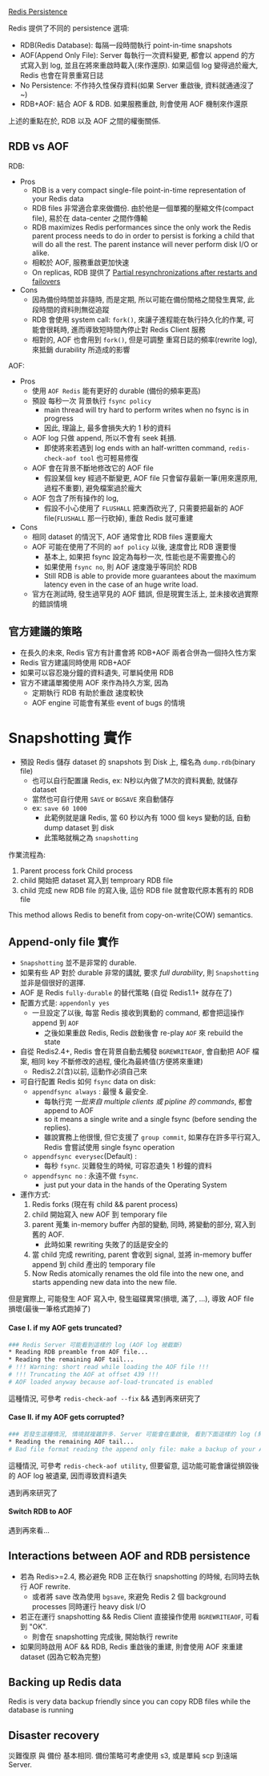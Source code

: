
[Redis Persistence](https://redis.io/topics/persistence)

Redis 提供了不同的 persistence 選項:

- RDB(Redis Database): 每隔一段時間執行 point-in-time snapshots
- AOF(Append Only File): Server 每執行一次資料變更, 都會以 append 的方式寫入到 log, 並且在將來重啟時載入(來作還原). 如果這個 log 變得過於龐大, Redis 也會在背景重寫日誌
- No Persistence: 不作持久性保存資料(如果 Server 重啟後, 資料就通通沒了~)
- RDB+AOF: 結合 AOF & RDB. 如果服務重啟, 則會使用 AOF 機制來作還原

上述的重點在於, RDB 以及 AOF 之間的權衡關係.


## RDB vs AOF

RDB:

- Pros
    - RDB is a very compact single-file point-in-time representation of your Redis data
    - RDB files 非常適合拿來做備份. 由於他是一個單獨的壓縮文件(compact file), 易於在 data-center 之間作傳輸
    - RDB maximizes Redis performances since the only work the Redis parent process needs to do in order to persist is forking a child that will do all the rest. The parent instance will never perform disk I/O or alike.
    - 相較於 AOF, 服務重啟更加快速
    - On replicas, RDB 提供了 [Partial resynchronizations after restarts and failovers](https://redis.io/topics/replication#partial-resynchronizations-after-restarts-and-failovers)
- Cons
    - 因為備份時間並非隨時, 而是定期, 所以可能在備份間格之間發生異常, 此段時間的資料則無從追蹤
    - RDB 會使用 system call: `fork()`, 來讓子進程能在執行持久化的作業, 可能會很耗時, 進而導致短時間內停止對 Redis Client 服務
    - 相對的, AOF 也會用到 `fork()`, 但是可調整 重寫日誌的頻率(rewrite log), 來抵銷 durability 所造成的影響

AOF:

- Pros
    - 使用 `AOF Redis` 能有更好的 durable (備份的頻率更高)
    - 預設 每秒一次 背景執行 `fsync policy`
        - main thread will try hard to perform writes when no fsync is in progress
        - 因此, 理論上, 最多會損失大約 1 秒的資料
    - AOF log 只做 append, 所以不會有 seek 耗損.
        - 即使將來若遇到 log ends with an half-written command, `redis-check-aof tool` 也可輕易修復
    - AOF 會在背景不斷地修改它的 AOF file
        - 假設某個 key 經過不斷變更, AOF file 只會留存最新一筆(用來還原用, 過程不重要), 避免檔案過於龐大
    - AOF 包含了所有操作的 log, 
        - 假設不小心使用了 `FLUSHALL` 把東西砍光了, 只需要把最新的 AOF file(`FLUSHALL` 那一行砍掉), 重啟 Redis 就可重建
- Cons
    - 相同 dataset 的情況下, AOF 通常會比 RDB files 還要龐大
    - AOF 可能在使用了不同的 `aof policy` 以後, 速度會比 RDB 還要慢
        - 基本上, 如果把 fsync 設定為每秒一次, 性能也是不需要擔心的
        - 如果使用 `fsync no`, 則 AOF 速度幾乎等同於 RDB
        -  Still RDB is able to provide more guarantees about the maximum latency even in the case of an huge write load.
    - 官方在測試時, 發生過罕見的 AOF 錯誤, 但是現實生活上, 並未接收過實際的錯誤情境


## 官方建議的策略

- 在長久的未來, Redis 官方有計畫會將 RDB+AOF 兩者合併為一個持久性方案
- Redis 官方建議同時使用 RDB+AOF
- 如果可以容忍幾分鐘的資料遺失, 可單純使用 RDB
- 官方不建議單獨使用 AOF 來作為持久方案, 因為
    - 定期執行 RDB 有助於重啟 速度較快
    - AOF engine 可能會有某些 event of bugs 的情境


# Snapshotting 實作

- 預設 Redis 儲存 dataset 的 snapshots 到 Disk 上, 檔名為 `dump.rdb`(binary file)
    - 也可以自行配置讓 Redis, ex: N秒以內做了M次的資料異動, 就儲存 dataset
    - 當然也可自行使用 `SAVE` or `BGSAVE` 來自動儲存
    - ex: `save 60 1000`
        - 此範例就是讓 Redis, 當 60 秒以內有 1000 個 keys 變動的話, 自動 dump dataset 到 disk
        - 此策略就稱之為 `snapshotting`

作業流程為:

1. Parent process fork Child process
2. child 開始把 dataset 寫入到 temproary RDB file
3. child 完成 new RDB file 的寫入後, 這份 RDB file 就會取代原本舊有的 RDB file

This method allows Redis to benefit from copy-on-write(COW) semantics.


## Append-only file 實作

- `Snapshotting` 並不是非常的 durable.
- 如果有些 AP 對於 durable 非常的講就, 要求 *full durability*, 則 `Snapshotting` 並非是個很好的選擇.
- AOF 是 Redis `fully-durable` 的替代策略 (自從 Redis1.1+ 就存在了)
- 配置方式是: `appendonly yes`
    - 一旦設定了以後, 每當 Redis 接收到異動的 command, 都會把這操作 append 到 `AOF`
        - 之後如果重啟 Redis, Redis 啟動後會 re-play `AOF` 來 rebuild the state
- 自從 Redis2.4+, Redis 會在背景自動去觸發 `BGREWRITEAOF`, 會自動把 AOF 檔案, 相同 key 不斷修改的過程, 優化為最終值(方便將來重建)
    - Redis2.2(含)以前, 這動作必須自己來
- 可自行配置 Redis 如何 `fsync` data on disk:
    - `appendfsync always`            : 最慢 & 最安全.
        - 每執行完 *一批來自 multiple clients 或 pipline 的 commands*, 都會 append to AOF
        - so it means a single write and a single fsync (before sending the replies).
        - 雖說實務上他很慢, 但它支援了 `group commit`, 如果存在許多平行寫入, Redis 會嘗試使用 single fsync operation
    - `appendfsync everysec`(Default) : 
        - 每秒 `fsync`. 災難發生的時候, 可容忍遺失 1 秒鐘的資料
    - `appendfsync no`                : 永遠不做 `fsync`. 
        - just put your data in the hands of the Operating System
- 運作方式:
    1. Redis forks (現在有 child && parent process)
    2. child 開始寫入 new AOF 到 temporary file
    3. parent 蒐集 in-memory buffer 內部的變動, 同時, 將變動的部分, 寫入到舊的 AOF. 
        - 此時如果 rewriting 失敗了的話是安全的
    4. 當 child 完成 rewriting, parent 會收到 signal, 並將 in-memory buffer append 到 child 產出的 temporary file
    5. Now Redis atomically renames the old file into the new one, and starts appending new data into the new file.

但是實際上, 可能發生 AOF 寫入中, 發生磁碟異常(損壞, 滿了, ...), 導致 AOF file 損壞(最後一筆格式跑掉了)


#### Case I. if my AOF gets truncated?

```bash
### Redis Server 可能看到這樣的 log (AOF log 被截斷)
* Reading RDB preamble from AOF file...
* Reading the remaining AOF tail...
# !!! Warning: short read while loading the AOF file !!!
# !!! Truncating the AOF at offset 439 !!!
# AOF loaded anyway because aof-load-truncated is enabled
```

這種情況, 可參考 `redis-check-aof --fix` && 遇到再來研究了


#### Case II. if my AOF gets corrupted?

```bash
### 若發生這種情況, 情境就複雜許多. Server 可能會在重啟後, 看到下面這樣的 log (無法正常啟用), 因為 AOF 損壞
* Reading the remaining AOF tail...
# Bad file format reading the append only file: make a backup of your AOF file, then use ./redis-check-aof --fix <filename>
```

這種情況, 可參考 `redis-check-aof utility`, 但要留意, 這功能可能會讓從損毀後的 AOF log 被遺棄, 因而導致資料遺失

遇到再來研究了


#### Switch RDB to AOF

遇到再來看...


## Interactions between AOF and RDB persistence

- 若為 Redis>=2.4, 務必避免 RDB 正在執行 snapshotting 的時候, 右同時去執行 AOF rewrite.
    - 或者將 save 改為使用 `bgsave`, 來避免 Redis 2 個 background processes 同時運行 heavy disk I/O
- 若正在運行 snapshotting && Redis Client 直接操作使用 `BGREWRITEAOF`, 可看到 "OK".
    - 則會在 snapshotting 完成後, 開始執行 rewrite
- 如果同時啟用 AOF && RDB, Redis 重啟後的重建, 則會使用 AOF 來重建 dataset (因為它較為完整)


## Backing up Redis data

Redis is very data backup friendly since you can copy RDB files while the database is running


## Disaster recovery

災難復原 與 備份 基本相同. 備份策略可考慮使用 s3, 或是單純 scp 到遠端 Server.
